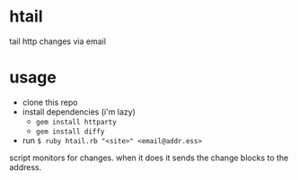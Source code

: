 # htail
tail http changes via email

# usage

* clone this repo
* install dependencies (i'm lazy)
  * `gem install httparty`
  * `gem install diffy`
* run `$ ruby htail.rb "<site>" <email@addr.ess>`

script monitors for changes. when it does it sends the change blocks to the address.
